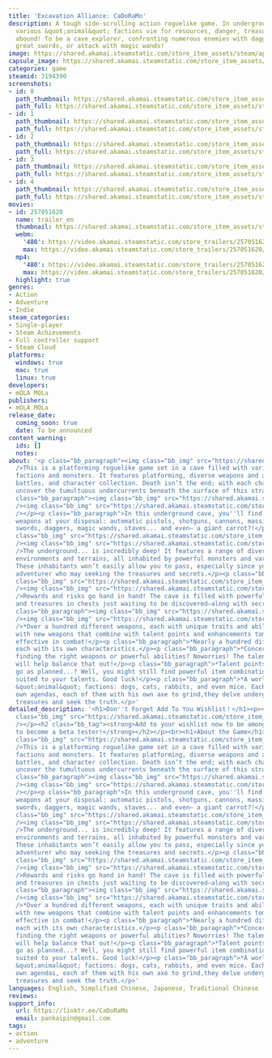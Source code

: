 ```yaml
---
title: 'Excavation Alliance: CaDoRaMo'
description: A tough side-scrolling action roguelike game. In underground caves where
  various &quot;animal&quot; factions vie for resources, danger, treasures, and intrigue
  abound! To be a cave explorer, confronting numerous enemies with daggers, guns,
  great swords, or attack with magic wands!
image: https://shared.akamai.steamstatic.com/store_item_assets/steam/apps/3194390/header.jpg?t=1732022123
capsule_image: https://shared.akamai.steamstatic.com/store_item_assets/steam/apps/3194390/c42210de5cfafc6586d10d28351a753ca8dea356/capsule_231x87.jpg?t=1732022123
categories: game
steamid: 3194390
screenshots:
- id: 0
  path_thumbnail: https://shared.akamai.steamstatic.com/store_item_assets/steam/apps/3194390/ss_394cd0ad0615f26a291289f7a15f202d4a9d85f7.600x338.jpg?t=1732022123
  path_full: https://shared.akamai.steamstatic.com/store_item_assets/steam/apps/3194390/ss_394cd0ad0615f26a291289f7a15f202d4a9d85f7.1920x1080.jpg?t=1732022123
- id: 1
  path_thumbnail: https://shared.akamai.steamstatic.com/store_item_assets/steam/apps/3194390/ss_a44c02f9dccb95acb1eb49e67a5dda3d517cb8dc.600x338.jpg?t=1732022123
  path_full: https://shared.akamai.steamstatic.com/store_item_assets/steam/apps/3194390/ss_a44c02f9dccb95acb1eb49e67a5dda3d517cb8dc.1920x1080.jpg?t=1732022123
- id: 2
  path_thumbnail: https://shared.akamai.steamstatic.com/store_item_assets/steam/apps/3194390/ss_1728d7db9d15eead2aed1cd93641bdd07c1c4539.600x338.jpg?t=1732022123
  path_full: https://shared.akamai.steamstatic.com/store_item_assets/steam/apps/3194390/ss_1728d7db9d15eead2aed1cd93641bdd07c1c4539.1920x1080.jpg?t=1732022123
- id: 3
  path_thumbnail: https://shared.akamai.steamstatic.com/store_item_assets/steam/apps/3194390/ss_73ee423d4aa27eeb316a9f2d5867ca1ecf692417.600x338.jpg?t=1732022123
  path_full: https://shared.akamai.steamstatic.com/store_item_assets/steam/apps/3194390/ss_73ee423d4aa27eeb316a9f2d5867ca1ecf692417.1920x1080.jpg?t=1732022123
- id: 4
  path_thumbnail: https://shared.akamai.steamstatic.com/store_item_assets/steam/apps/3194390/ss_9489b4b446fa58bc0964432d3496ccb83c6689fe.600x338.jpg?t=1732022123
  path_full: https://shared.akamai.steamstatic.com/store_item_assets/steam/apps/3194390/ss_9489b4b446fa58bc0964432d3496ccb83c6689fe.1920x1080.jpg?t=1732022123
movies:
- id: 257051620
  name: trailer_en
  thumbnail: https://shared.akamai.steamstatic.com/store_item_assets/steam/apps/257051620/movie.293x165.jpg?t=1731636381
  webm:
    '480': https://video.akamai.steamstatic.com/store_trailers/257051620/movie480_vp9.webm?t=1731636381
    max: https://video.akamai.steamstatic.com/store_trailers/257051620/movie_max_vp9.webm?t=1731636381
  mp4:
    '480': https://video.akamai.steamstatic.com/store_trailers/257051620/movie480.mp4?t=1731636381
    max: https://video.akamai.steamstatic.com/store_trailers/257051620/movie_max.mp4?t=1731636381
  highlight: true
genres:
- Action
- Adventure
- Indie
steam_categories:
- Single-player
- Steam Achievements
- Full controller support
- Steam Cloud
platforms:
  windows: true
  mac: true
  linux: true
developers:
- mOLA MOLa
publishers:
- mOLA MOLa
release_date:
  coming_soon: true
  date: To be announced
content_warning:
  ids: []
  notes:
about: '<p class="bb_paragraph"><img class="bb_img" src="https://shared.akamai.steamstatic.com/store_item_assets/steam/apps/3194390/extras/Steam_Title_1_AboutThisGame_EN.gif?t=1732022123"
  />This is a platforming roguelike game set in a cave filled with various animal
  factions and monsters. It features platforming, diverse weapons and abilities, boss
  battles, and character collection. Death isn’t the end; with each challenge, you''ll
  uncover the tumultuous undercurrents beneath the surface of this strange world...</p><p
  class="bb_paragraph"><img class="bb_img" src="https://shared.akamai.steamstatic.com/store_item_assets/steam/apps/3194390/extras/Steam_1_AboutThisGame.gif?t=1732022123"
  /><img class="bb_img" src="https://shared.akamai.steamstatic.com/store_item_assets/steam/apps/3194390/extras/Steam_Title_2_Weapons_EN.gif?t=1732022123"
  /></p><p class="bb_paragraph">In this underground cave, you''ll find a variety of
  weapons at your disposal: automatic pistols, shotguns, cannons, massive axes, great
  swords, daggers, magic wands, staves... and even— a giant carrot?!</p><p class="bb_paragraph"><img
  class="bb_img" src="https://shared.akamai.steamstatic.com/store_item_assets/steam/apps/3194390/extras/Steam_2_Weapons.gif?t=1732022123"
  /><img class="bb_img" src="https://shared.akamai.steamstatic.com/store_item_assets/steam/apps/3194390/extras/Steam_Title_3_Challenges_EN.gif?t=1732022123"
  />The underground... is incredibly deep! It features a range of diverse ecological
  environments and terrains, all inhabited by powerful monsters and various factions.
  These inhabitants won’t easily allow you to pass, especially since you’re an uninvited
  adventurer who may seeking the treasures and secrets.</p><p class="bb_paragraph"><img
  class="bb_img" src="https://shared.akamai.steamstatic.com/store_item_assets/steam/apps/3194390/extras/Steam_3_Challenges.gif?t=1732022123"
  /><img class="bb_img" src="https://shared.akamai.steamstatic.com/store_item_assets/steam/apps/3194390/extras/Steam_Title_4_Treasure_EN.gif?t=1732022123"
  />Rewards and risks go hand in hand! The cave is filled with powerful abilities
  and treasures in chests just waiting to be discovered—along with secrets, of course.</p><p
  class="bb_paragraph"><img class="bb_img" src="https://shared.akamai.steamstatic.com/store_item_assets/steam/apps/3194390/extras/Steam_4_Treasure.gif?t=1732022123"
  /><img class="bb_img" src="https://shared.akamai.steamstatic.com/store_item_assets/steam/apps/3194390/extras/Steam_Title_5_Features_EN.gif?t=1732022123"
  />*Over a hundred different weapons, each with unique traits and abilities.Experiment
  with new weapons that combine with talent points and enhancements tomake them more
  effective in combat!</p><p class="bb_paragraph">*Nearly a hundred different abilities,
  each with its own characteristics.</p><p class="bb_paragraph">*Concerned about not
  finding the right weapons or powerful abilities? Noworries! The talent point system
  will help balance that out!</p><p class="bb_paragraph">*Talent points didn’t quite
  go as planned...? Well, you might still find powerful item combinations and weapons
  suited to your talents. Good luck!</p><p class="bb_paragraph">*A world with various
  &quot;animal&quot; factions: dogs, cats, rabbits, and even mice. Each with their
  own agendas, each of them with his own axe to grind,they delve underground to uncover
  treasures and seek the truth.</p>'
detailed_description: '<h1>Don''t Forget Add To You Wishlist！</h1><p><p class="bb_paragraph"><img
  class="bb_img" src="https://shared.akamai.steamstatic.com/store_item_assets/steam/apps/3194390/extras/Steam_Title_6_wishlist.gif?t=1732022123"
  /></p><h2 class="bb_tag"><strong>Add to your wishlist now to be among the first
  to become a beta tester!</strong></h2></p><br><h1>About the Game</h1><p class="bb_paragraph"><img
  class="bb_img" src="https://shared.akamai.steamstatic.com/store_item_assets/steam/apps/3194390/extras/Steam_Title_1_AboutThisGame_EN.gif?t=1732022123"
  />This is a platforming roguelike game set in a cave filled with various animal
  factions and monsters. It features platforming, diverse weapons and abilities, boss
  battles, and character collection. Death isn’t the end; with each challenge, you''ll
  uncover the tumultuous undercurrents beneath the surface of this strange world...</p><p
  class="bb_paragraph"><img class="bb_img" src="https://shared.akamai.steamstatic.com/store_item_assets/steam/apps/3194390/extras/Steam_1_AboutThisGame.gif?t=1732022123"
  /><img class="bb_img" src="https://shared.akamai.steamstatic.com/store_item_assets/steam/apps/3194390/extras/Steam_Title_2_Weapons_EN.gif?t=1732022123"
  /></p><p class="bb_paragraph">In this underground cave, you''ll find a variety of
  weapons at your disposal: automatic pistols, shotguns, cannons, massive axes, great
  swords, daggers, magic wands, staves... and even— a giant carrot?!</p><p class="bb_paragraph"><img
  class="bb_img" src="https://shared.akamai.steamstatic.com/store_item_assets/steam/apps/3194390/extras/Steam_2_Weapons.gif?t=1732022123"
  /><img class="bb_img" src="https://shared.akamai.steamstatic.com/store_item_assets/steam/apps/3194390/extras/Steam_Title_3_Challenges_EN.gif?t=1732022123"
  />The underground... is incredibly deep! It features a range of diverse ecological
  environments and terrains, all inhabited by powerful monsters and various factions.
  These inhabitants won’t easily allow you to pass, especially since you’re an uninvited
  adventurer who may seeking the treasures and secrets.</p><p class="bb_paragraph"><img
  class="bb_img" src="https://shared.akamai.steamstatic.com/store_item_assets/steam/apps/3194390/extras/Steam_3_Challenges.gif?t=1732022123"
  /><img class="bb_img" src="https://shared.akamai.steamstatic.com/store_item_assets/steam/apps/3194390/extras/Steam_Title_4_Treasure_EN.gif?t=1732022123"
  />Rewards and risks go hand in hand! The cave is filled with powerful abilities
  and treasures in chests just waiting to be discovered—along with secrets, of course.</p><p
  class="bb_paragraph"><img class="bb_img" src="https://shared.akamai.steamstatic.com/store_item_assets/steam/apps/3194390/extras/Steam_4_Treasure.gif?t=1732022123"
  /><img class="bb_img" src="https://shared.akamai.steamstatic.com/store_item_assets/steam/apps/3194390/extras/Steam_Title_5_Features_EN.gif?t=1732022123"
  />*Over a hundred different weapons, each with unique traits and abilities.Experiment
  with new weapons that combine with talent points and enhancements tomake them more
  effective in combat!</p><p class="bb_paragraph">*Nearly a hundred different abilities,
  each with its own characteristics.</p><p class="bb_paragraph">*Concerned about not
  finding the right weapons or powerful abilities? Noworries! The talent point system
  will help balance that out!</p><p class="bb_paragraph">*Talent points didn’t quite
  go as planned...? Well, you might still find powerful item combinations and weapons
  suited to your talents. Good luck!</p><p class="bb_paragraph">*A world with various
  &quot;animal&quot; factions: dogs, cats, rabbits, and even mice. Each with their
  own agendas, each of them with his own axe to grind,they delve underground to uncover
  treasures and seek the truth.</p>'
languages: English, Simplified Chinese, Japanese, Traditional Chinese
reviews:
support_info:
  url: https://linktr.ee/CaDoRaMo
  email: pankaipin@gmail.com
tags:
- action
- adventure
---
```


